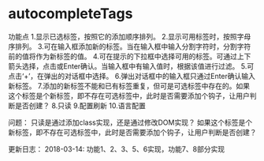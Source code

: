 # autocompleteTags

功能点
	 1.显示已选标签，按照它的添加顺序排列。
	 2.显示可用标签时，按照字母序排列。
	 3.可在输入框添加新的标签。当在输入框中输入分割字符时，分割字符前的值将作为新标签的值。
	 4.可在提示的下拉框中选择可用的标签。可通过上下箭头选择，点击或Enter确认。当输入框中有输入值时，根据该值进行过滤。
	 5.可点击‘+’，在弹出的对话框中选择。
	 6.弹出对话框中的输入框只通过Enter确认输入新标签。
	 7.添加的新标签不能和已有标签重复，但可是可选标签中存在的。如果这个标签是个新标签，即不存在可选标签中，此时是否需要添加个钩子，让用户判断是否创建？
	 8.只读
	 9.配置刷新
   	10.语言配置
   
问题：
  只读是通过添加class实现，还是通过修改DOM实现？
  如果这个标签是个新标签，即不存在可选标签中，此时是否需要添加个钩子，让用户判断是否创建？
  
更新日志：
  2018-03-14: 功能1、2、3、5、6实现，功能7、8部分实现
